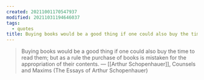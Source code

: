 ```yaml
---
created: 20211001170547937
modified: 20211031194646037
tags:
  - quotes
title: Buying books would be a good thing if one could also buy the time to read them; but as a rule the purchase of books is mistaken for the appropriation of their contents.
---
```


> Buying books would be a good thing if one could also buy the time to read them; but as a rule the purchase of books is mistaken for the appropriation of their contents. ― [[Arthur Schopenhauer]], Counsels and Maxims (The Essays of Arthur Schopenhauer)

